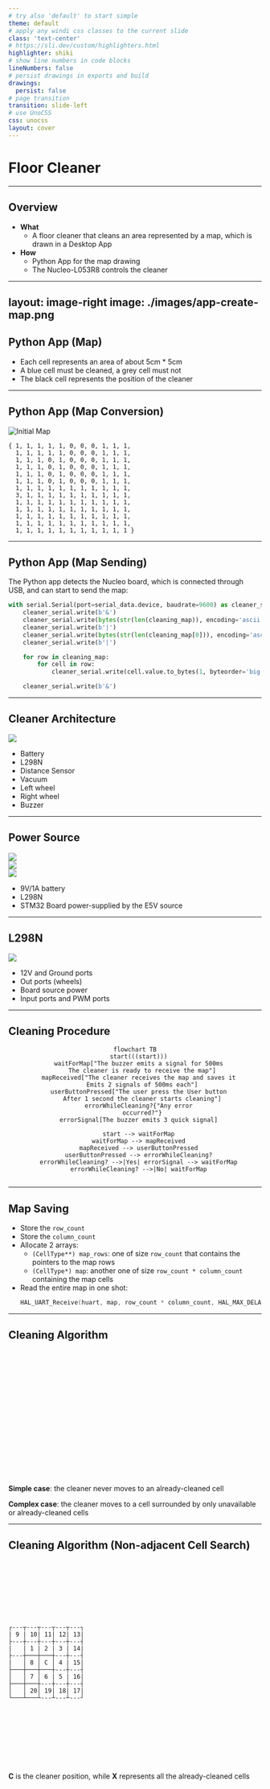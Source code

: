 ```yaml
---
# try also 'default' to start simple
theme: default
# apply any windi css classes to the current slide
class: 'text-center'
# https://sli.dev/custom/highlighters.html
highlighter: shiki
# show line numbers in code blocks
lineNumbers: false
# persist drawings in exports and build
drawings:
  persist: false
# page transition
transition: slide-left
# use UnoCSS
css: unocss
layout: cover
---
```


# Floor Cleaner

---

## Overview

<div v-clicks>

  - **What** 
    * A floor cleaner that cleans an area represented by a map, which is drawn in a Desktop App
  - **How**
    * Python App for the map drawing
    * The Nucleo-L053R8 controls the cleaner
</div>

---
layout: image-right
image: ./images/app-create-map.png
---

## Python App (Map)

- Each cell represents an area of about 5cm * 5cm 
- A blue cell must be cleaned, a grey cell must not
- The black cell represents the position of the cleaner

---

## Python App (Map Conversion)

<div class="grid grid-rows-1 grid-cols-3 grid-flow-col centered-grid gap-x-10">

  ![Initial Map](/images/initial-map.png)

  <material-symbols-arrow-right-alt-rounded class="text-5xl"/>

  ```
  { 1, 1, 1, 1, 1, 0, 0, 0, 1, 1, 1,
    1, 1, 1, 1, 1, 0, 0, 0, 1, 1, 1,
    1, 1, 1, 0, 1, 0, 0, 0, 1, 1, 1,
    1, 1, 1, 0, 1, 0, 0, 0, 1, 1, 1,
    1, 1, 1, 0, 1, 0, 0, 0, 1, 1, 1,
    1, 1, 1, 0, 1, 0, 0, 0, 1, 1, 1,
    1, 1, 1, 1, 1, 1, 1, 1, 1, 1, 1,
    3, 1, 1, 1, 1, 1, 1, 1, 1, 1, 1,
    1, 1, 1, 1, 1, 1, 1, 1, 1, 1, 1,
    1, 1, 1, 1, 1, 1, 1, 1, 1, 1, 1,
    1, 1, 1, 1, 1, 1, 1, 1, 1, 1, 1,
    1, 1, 1, 1, 1, 1, 1, 1, 1, 1, 1,
    1, 1, 1, 1, 1, 1, 1, 1, 1, 1, 1 }
  ```

</div>

---

## Python App (Map Sending)

The Python app detects the Nucleo board, which is connected through USB, and can start to send the map:

```python {all|1|2|3-6|8-10|12|all}
with serial.Serial(port=serial_data.device, baudrate=9600) as cleaner_serial:
    cleaner_serial.write(b'&')
    cleaner_serial.write(bytes(str(len(cleaning_map)), encoding='ascii'))
    cleaner_serial.write(b'|')
    cleaner_serial.write(bytes(str(len(cleaning_map[0])), encoding='ascii'))
    cleaner_serial.write(b'|')

    for row in cleaning_map:
        for cell in row:
            cleaner_serial.write(cell.value.to_bytes(1, byteorder='big'))

    cleaner_serial.write(b'&')
```

---

## Cleaner Architecture

<div class="flex gap-x-10">
<div class="drawable-container">
  <img src="/images/cleaner_architecture.png" class="w-140 h-100" />

  <EmptyCircle xcenter="8%" ycenter="22%" width="21%" height="33%" for="battery" v-if="$slidev.nav.clicks === 1" />
  <EmptyCircle xcenter="29%" ycenter="-5%" width="21%" height="30%" for="l298n" v-if="$slidev.nav.clicks === 2" />
  <EmptyCircle xcenter="8%" ycenter="75%" width="16%" height="25%" for="distance-sensor" v-if="$slidev.nav.clicks === 3" />
  <EmptyCircle xcenter="85%" ycenter="45%" width="16%" height="20%" for="vacuum" v-if="$slidev.nav.clicks === 4" />
  <EmptyCircle xcenter="11%" ycenter="3%" width="17%" height="20%" for="left-wheel" v-if="$slidev.nav.clicks === 5" />
  <EmptyCircle xcenter="51%" ycenter="3%" width="17%" height="20%" for="right-wheel" v-if="$slidev.nav.clicks === 6" />
  <EmptyCircle xcenter="32%" ycenter="48%" width="10%" height="14%" for="buzzer" v-if="$slidev.nav.clicks === 7" />
  
</div>

<v-clicks>

  - Battery
  - L298N
  - Distance Sensor
  - Vacuum
  - Left wheel
  - Right wheel
  - Buzzer

</v-clicks>

</div>

---

## Power Source

<div class="grid grid-rows-1 grid-cols-3 centered-grid grid-flow-col gap-x-10">

  <img v-show="[1, 2, 3].includes($slidev.nav.clicks)" src="/images/battery.png" class="w-25 h-50" />

  <div v-show="[2, 3].includes($slidev.nav.clicks)" class="flex centered-flex gap-x-10">
  <material-symbols-arrow-circle-right-rounded class="text-5xl" />
  <img src="/images/l298n_schema.png" class="w-50 h-50" />
  </div>

  <div v-show="$slidev.nav.clicks === 3" class="flex centered-flex gap-x-10">
  <material-symbols-arrow-circle-right-rounded class="text-5xl" />
  <img src="/images/board_schema.png" class="w-60 h-50" />
  </div>

</div>

<v-clicks class="m-10">

  - 9V/1A battery
  - L298N
  - STM32 Board power-supplied by the E5V source

</v-clicks>

---

## L298N

<div class="flex gap-x-10">
<div class="drawable-container">
  <img src="/images/l298n_schema.png" />

  <EmptyCircle xcenter="13%" ycenter="75%" width="27%" height="25%" for="12v-and-ground" v-if="$slidev.nav.clicks === 1" />
  <EmptyCircle xcenter="83%" ycenter="52%" width="18%" height="26%" for="wheel-ports" v-if="$slidev.nav.clicks === 2" />
  <EmptyCircle xcenter="0%" ycenter="53%" width="18%" height="26%" for="wheel-ports" v-if="$slidev.nav.clicks === 2" />
  <EmptyCircle xcenter="35%" ycenter="77%" width="16%" height="23%" for="board-power-source" v-if="$slidev.nav.clicks === 3" />
  <EmptyCircle xcenter="50%" ycenter="77%" width="40%" height="23%" for="in-ports" v-if="$slidev.nav.clicks === 4" />
  
</div>

<v-clicks>

  - 12V and Ground ports
  - Out ports (wheels)
  - Board source power
  - Input ports and PWM ports

</v-clicks>

</div>

---

## Cleaning Procedure

<div style="width: 100%; text-align: center">

```mermaid {scale: 0.8}
flowchart TB
  start(((start)))
  waitForMap["The buzzer emits a signal for 500ms
    The cleaner is ready to receive the map"]
  mapReceived["The cleaner receives the map and saves it
    Emits 2 signals of 500ms each"]
  userButtonPressed["The user press the User button
    After 1 second the cleaner starts cleaning"]
  errorWhileCleaning?{"Any error
    occurred?"}
  errorSignal[The buzzer emits 3 quick signal]

  start --> waitForMap
  waitForMap --> mapReceived
  mapReceived --> userButtonPressed
  userButtonPressed --> errorWhileCleaning?
  errorWhileCleaning? -->|Yes| errorSignal --> waitForMap
  errorWhileCleaning? -->|No| waitForMap
  
```

</div>

---

## Map Saving

<v-clicks>

- Store the `row_count`
- Store the `column_count`
- Allocate 2 arrays:
  - `(CellType**) map_rows`: one of size `row_count` that contains the pointers to the map rows
  - `(CellType*) map`: another one of size `row_count * column_count` containing the map cells
- Read the entire map in one shot:
  ```c
  HAL_UART_Receive(huart, map, row_count * column_count, HAL_MAX_DELAY);
  ```

</v-clicks>

---

## Cleaning Algorithm

<div class="grid centered-grid grid-rows-2 grid-cols-2 gap-x-20">

<div id="path" class="grid grid-rows-3 grid-cols-4">
  <Cell from="right" />
  <Cell from="left" to="right" />
  <Cell from="left" to="right" />
  <Cell from="left" to="down" />
  <Cell from="down" to="right" />
  <Cell from="left" to="right" />
  <Cell from="left" />
  <Cell from="up" to="down" />
  <Cell from="right" to="up" />
  <Cell from="right" to="left" />
  <Cell from="right" to="left" />
  <Cell from="up" to="left" />
</div>

<div id="path" class="grid grid-rows-3 grid-cols-4">
  <Cell from="down" />
  <Cell invisible="true" />
  <Cell from="down" to="right" />
  <Cell from="left" to="down" />
  <Cell from="up" to="right" />
  <Cell from="left" to="right" />
  <Cell from="left" to="up" />
  <Cell from="up" centerContent="?" />
  <Cell />
  <Cell />
  <Cell />
</div>

**Simple case**: the cleaner never moves to an already-cleaned cell

**Complex case**: the cleaner moves to a cell surrounded by only unavailable or already-cleaned cells

</div>

<style>
  #path {
    width: 12em;
    height: 9em;
  }
</style>

---

## Cleaning Algorithm (Non-adjacent Cell Search)

<div class="grid centered-grid grid-rows-2 grid-cols-2 gap-x-20">

<div id="search" class="grid grid-rows-3 grid-cols-4">
  <Cell centerContent="X" />
  <Cell invisible="true" />
  <Cell centerContent="X" />
  <Cell centerContent="X" />
  <Cell centerContent="X" />
  <Cell centerContent="X" />
  <Cell centerContent="X" />
  <Cell centerContent="C" />
  <Cell />
  <Cell />
  <Cell centerContent="N" />
</div>

```
┌---┬---┬---┬---┬---┐
| 9 | 10| 11| 12| 13|
├---┼---┼---┼---┼---┤
|   | 1 | 2 | 3 | 14|
├---┼───┼───┼---┼---┤
|   │ 8 │ C │ 4 | 15|
├───┼───┼───┼---┼---┤
│   │ 7 │ 6 | 5 | 16|
├───┼───┼---┼---┼---┤
│   │ 20│ 19| 18| 17|
└───┴───┴---┴---┴---┘
```

<div id="search" class="grid grid-rows-5 grid-cols-5">
  <Cell isDashed="true" centerContent="X" />
  <Cell invisible="true" />
  <Cell centerContent="X" />
  <Cell centerContent="X" />
  <Cell centerContent="X" />
  <Cell centerContent="X" />
  <Cell centerContent="X" />
  <Cell centerContent="?" />
  <Cell />
  <Cell />
  <Cell centerContent="N🞋" />
</div>

**C** is the cleaner position, while **X** represents all the already-cleaned cells

</div>

<style>
  #path {
    width: 12em;
    height: 9em;
  }

  #search {
    width: 8em;
    height: 8em;
  }
</style>